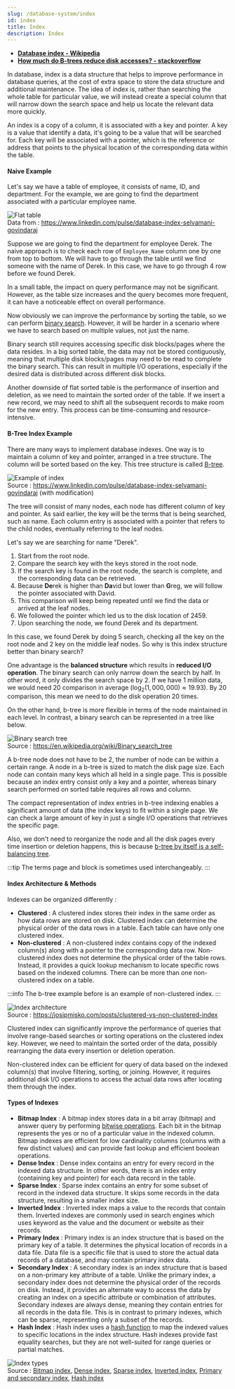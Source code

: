 ```yaml
---
slug: /database-system/index
id: index
title: Index
description: Index
---
```


- **[Database index - Wikipedia](https://en.wikipedia.org/wiki/Database_index)**
- **[How much do B-trees reduce disk accesses? - stackoverflow](https://stackoverflow.com/questions/34471493/how-much-do-b-trees-reduce-disk-accesses)**

In database, index is a data structure that helps to improve performance in database queries, at the cost of extra space to store the data structure and additional maintenance. The idea of index is, rather than searching the whole table for particular value, we will instead create a special column that will narrow down the search space and help us locate the relevant data more quickly.

An index is a copy of a column, it is associated with a key and pointer. A key is a value that identify a data, it's going to be a value that will be searched for. Each key will be associated with a pointer, which is the reference or address that points to the physical location of the corresponding data within the table.

#### Naive Example

Let's say we have a table of employee, it consists of name, ID, and department. For the example, we are going to find the department associated with a particular employee name.

![Flat table](./flat-table.png)  
Data from : https://www.linkedin.com/pulse/database-index-selvamani-govindaraj

Suppose we are going to find the department for employee Derek. The naive approach is to check each row of `Employee_Name` column one by one from top to bottom. We will have to go through the table until we find someone with the name of Derek. In this case, we have to go through 4 row before we found Derek.

In a small table, the impact on query performance may not be significant. However, as the table size increases and the query becomes more frequent, it can have a noticeable effect on overall performance.

Now obviously we can improve the performance by sorting the table, so we can perform [binary search](/data-structures-and-algorithms/search#binary-search). However, it will be harder in a scenario where we have to search based on multiple values, not just the name.

Binary search still requires accessing specific disk blocks/pages where the data resides. In a big sorted table, the data may not be stored contiguously, meaning that multiple disk blocks/pages may need to be read to complete the binary search. This can result in multiple I/O operations, especially if the desired data is distributed across different disk blocks.

Another downside of flat sorted table is the performance of insertion and deletion, as we need to maintain the sorted order of the table. If we insert a new record, we may need to shift all the subsequent records to make room for the new entry. This process can be time-consuming and resource-intensive.

#### B-Tree Index Example

There are many ways to implement database indexes. One way is to maintain a column of key and pointer, arranged in a tree structure. The column will be sorted based on the key. This tree structure is called [B-tree](/data-structures-and-algorithms/tree#b-tree).

![Example of index](./index.png)  
Source : https://www.linkedin.com/pulse/database-index-selvamani-govindaraj (with modification)

The tree will consist of many nodes, each node has different column of key and pointer. As said earlier, the key will be the terms that is being searched, such as name. Each column entry is associated with a pointer that refers to the child nodes, eventually referring to the leaf nodes.

Let's say we are searching for name "Derek".

1. Start from the root node.
2. Compare the search key with the keys stored in the root node.
3. If the search key is found in the root node, the search is complete, and the corresponding data can be retrieved.
4. Because **De**rek is higher than **Da**vid but lower than **G**reg, we will follow the pointer associated with David.
5. This comparison will keep being repeated until we find the data or arrived at the leaf nodes.
6. We followed the pointer which led us to the disk location of 2459.
7. Upon searching the node, we found Derek and its department.

In this case, we found Derek by doing 5 search, checking all the key on the root node and 2 key on the middle leaf nodes. So why is this index structure better than binary search?

One advantage is the **balanced structure** which results in **reduced I/O operation**. The binary search can only narrow down the search by half. In other word, it only divides the search space by 2. If we have 1 million data, we would need 20 comparison in average ($\log_{2} (1,000,000) \approx 19.93$). By 20 comparison, this mean we need to do the disk operation 20 times.

On the other hand, b-tree is more flexible in terms of the node maintained in each level. In contrast, a binary search can be represented in a tree like below.

![Binary search tree](./bst.png)  
Source : https://en.wikipedia.org/wiki/Binary_search_tree

A b-tree node does not have to be 2, the number of node can be within a certain range. A node in a b-tree is sized to match the disk page size. Each node can contain many keys which all held in a single page. This is possible because an index entry consist only a key and a pointer, whereas binary search performed on sorted table requires all rows and column.

The compact representation of index entries in b-tree indexing enables a significant amount of data (the index keys) to fit within a single page. We can check a large amount of key in just a single I/O operations that retrieves the specific page.

Also, we don't need to reorganize the node and all the disk pages every time insertion or deletion happens, this is because [b-tree by itself is a self-balancing tree](/data-structures-and-algorithms/tree#rules--balancing).

:::tip
The terms page and block is sometimes used interchangeably.
:::

#### Index Architecture & Methods

Indexes can be organized differently :

- **Clustered** : A clustered index stores their index in the same order as how data rows are stored on disk. Clustered index can determine the physical order of the data rows in a table. Each table can have only one clustered index.
- **Non-clustered** : A non-clustered index contains copy of the indexed column(s) along with a pointer to the corresponding data row. Non-clustered index does not determine the physical order of the table rows. Instead, it provides a quick lookup mechanism to locate specific rows based on the indexed columns. There can be more than one non-clustered index on a table.

:::info
The b-tree example before is an example of non-clustered index.
:::

![Index architecture](./index-architecture.png)  
Source : https://josipmisko.com/posts/clustered-vs-non-clustered-index

Clustered index can significantly improve the performance of queries that involve range-based searches or sorting operations on the clustered index key. However, we need to maintain the sorted order of the data, possibly rearranging the data every insertion or deletion operation.

Non-clustered index can be efficient for query of data based on the indexed column(s) that involve filtering, sorting, or joining. However, it requires additional disk I/O operations to access the actual data rows after locating them through the index.

#### Types of Indexes

- **Bitmap Index** : A bitmap index stores data in a bit array (bitmap) and answer query by performing [bitwise operations](/computer-and-programming-fundamentals/bitwise-operation). Each bit in the bitmap represents the yes or no of a particular value in the indexed column. Bitmap indexes are efficient for low cardinality columns (columns with a few distinct values) and can provide fast lookup and efficient boolean operations.
- **Dense Index** : Dense index contains an entry for every record in the indexed data structure. In other words, there is an index entry (containing key and pointer) for each data record in the table.
- **Sparse Index** : Sparse index contains an entry for some subset of record in the indexed data structure. It skips some records in the data structure, resulting in a smaller index size.
- **Inverted Index** : Inverted index maps a value to the records that contain them. Inverted indexes are commonly used in search engines which uses keyword as the value and the document or website as their records.
- **Primary Index** : Primary index is an index structure that is based on the primary key of a table. It determines the physical location of records in a data file. Data file is a specific file that is used to store the actual data records of a database, and may contain primary index data.
- **Secondary Index** : A secondary index is an index structure that is based on a non-primary key attribute of a table. Unlike the primary index, a secondary index does not determine the physical order of the records on disk. Instead, it provides an alternate way to access the data by creating an index on a specific attribute or combination of attributes. Secondary indexes are always dense, meaning they contain entries for all records in the data file. This is in contrast to primary indexes, which can be sparse, representing only a subset of the records.
- **Hash Index** : Hash index uses a [hash function](/computer-security/hash-function) to map the indexed values to specific locations in the index structure. Hash indexes provide fast equality searches, but they are not well-suited for range queries or partial matches.

![Index types](./index-types.png)  
Source : [Bitmap index](https://www.semanticscholar.org/paper/A-Data-Mining-Approach-for-selecting-Bitmap-Join-Bellatreche-Missaoui/be31419bb65817e457433f4061af2771e9891ac2), [Dense index](http://mlwiki.org/index.php/Dense_Index), [Sparse index](https://prepinsta.com/dbms/indexing-and-its-types/), [Inverted index](https://spotintelligence.com/2023/10/30/inverted-indexing/), [Primary and secondary index](https://byjus.com/gate/indexing-in-dbms-notes/), [Hash index](https://www.sqlpipe.com/blog/b-tree-vs-hash-index-and-when-to-use-them)
